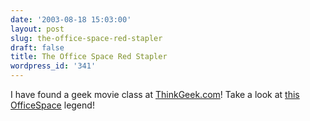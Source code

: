 ```yaml
---
date: '2003-08-18 15:03:00'
layout: post
slug: the-office-space-red-stapler
draft: false
title: The Office Space Red Stapler
wordpress_id: '341'
---
```


I have found a geek movie class at [ThinkGeek.com](http://www.thinkgeek.com)! Take a look at [this](http://www.thinkgeek.com/cubegoodies/toys/61b7/) [OfficeSpace](http://www.amazon.com/exec/obidos/ASIN/6305508550/qid=1061237509/sr=2-1/ref=sr_2_1/103-2535584-1674208) legend!

